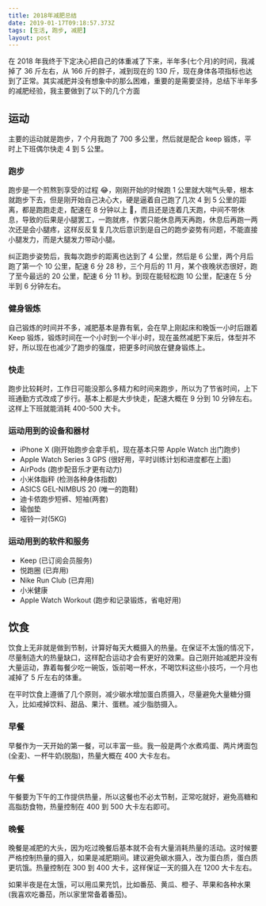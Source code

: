 ```yaml
---
title: 2018年减肥总结
date: 2019-01-17T09:18:57.373Z
tags: [生活, 跑步, 减肥]
layout: post
---
```


在 2018 年我终于下定决心把自己的体重减了下来，半年多(七个月)的时间，我减掉了 36 斤左右，从 166 斤的胖子，减到现在的 130 斤，现在身体各项指标也达到了正常。其实减肥并没有想象中的那么困难，重要的是需要坚持，总结下半年多的减肥经验，我主要做到了以下的几个方面

## 运动

主要的运动就是跑步，7 个月我跑了 700 多公里，然后就是配合 keep 锻炼，平时上下班偶尔快走 4 到 5 公里。

### 跑步

跑步是一个煎熬到享受的过程 😂，刚刚开始的时候跑 1 公里就大喘气头晕，根本就跑步下去，但是刚开始自己决心大，硬是逼着自己跑了几次 4 到 5 公里的距离，都是跑跑走走，配速在 8 分钟以上 🤣，而且还是连着几天跑，中间不带休息，导致的后果是小腿罢工，一跑就疼，作罢只能休息两天再跑，休息后再跑一两次还是会小腿疼，这样反反复复几次后意识到是自己的跑步姿势有问题，不能直接小腿发力，而是大腿发力带动小腿。

纠正跑步姿势后，我每次跑步的距离也达到了 4 公里，然后是 6 公里，两个月后跑了第一个 10 公里，配速 6 分 28 秒，三个月后的 11 月，某个夜晚状态很好，跑了至今最远的 20 公里，配速 6 分 11 秒。到现在能轻松跑 10 公里，配速在 5 分半到 6 分钟左右。

### 健身锻炼

自己锻炼的时间并不多，减肥基本是靠有氧，会在早上刚起床和晚饭一小时后跟着 Keep 锻炼，锻炼时间在一个小时到一个半小时，现在虽然减肥下来后，体型并不好，所以现在也减少了跑步的强度，把更多时间放在健身锻炼上。

### 快走

跑步比较耗时，工作日可能没那么多精力和时间来跑步，所以为了节省时间，上下班通勤方式改成了步行。基本上都是大步快走，配速大概在 9 分到 10 分钟左右。这样上下班就能消耗 400-500 大卡。

### 运动用到的设备和器材

- iPhone X (刚开始跑步会拿手机，现在基本只带 Apple Watch 出门跑步)
- Apple Watch Series 3 GPS (很好用，平时训练计划和进度都在上面)
- AirPods (跑步配音乐才更有动力)
- 小米体脂秤 (检测各种身体指数)
- ASICS GEL-NIMBUS 20 (唯一的跑鞋)
- 迪卡侬跑步短裤、短袖(两套)
- 瑜伽垫
- 哑铃一对(5KG)

### 运动用到的软件和服务

- Keep (已订阅会员服务)
- 悦跑圈 (已弃用)
- Nike Run Club (已弃用)
- 小米健康
- Apple Watch Workout (跑步和记录锻炼，省电好用)

## 饮食

饮食上无非就是做到节制，计算好每天大概摄入的热量。在保证不太饿的情况下，尽量制造大的热量缺口，这样配合运动才会有更好的效果。自己刚开始减肥并没有大量运动，靠着每餐少吃一碗饭，饭前喝一杯水，不喝饮料这些小技巧，一个月也减掉了 5 斤左右的体重。

在平时饮食上遵循了几个原则，减少碳水增加蛋白质摄入，尽量避免大量糖分摄入，比如戒掉饮料、甜品、果汁、蛋糕。减少脂肪摄入。

### 早餐

早餐作为一天开始的第一餐，可以丰富一些。我一般是两个水煮鸡蛋、两片烤面包(全麦)、一杯牛奶(脱脂)，热量大概在 400 大卡左右。

### 午餐

午餐要为下午的工作提供热量，所以这餐也不必太节制，正常吃就好，避免高糖和高脂肪食物，热量控制在 400 到 500 大卡左右即可。

### 晚餐

晚餐是减肥的大头，因为吃过晚餐后基本就不会有大量消耗热量的活动。这时候要严格控制热量的摄入，如果是减肥期间。建议避免碳水摄入，改为蛋白质，蛋白质更坑饿。热量控制在 300 到 400 大卡，这样保证一天的摄入在 1200 大卡左右。

如果半夜是在太饿，可以用瓜果充饥，比如番茄、黄瓜、橙子、苹果和各种水果(我喜欢吃番茄，所以家里常备着番茄)。
